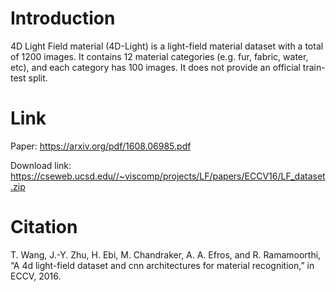 # Introduction
4D Light Field material (4D-Light) is a light-field material dataset with a total of 1200 images. It contains 12 material categories (e.g. fur, fabric, water, etc), and each category has 100 images. It does
not provide an official train-test split.

# Link
Paper: https://arxiv.org/pdf/1608.06985.pdf

Download link: https://cseweb.ucsd.edu//~viscomp/projects/LF/papers/ECCV16/LF_dataset.zip

# Citation
  T. Wang, J.-Y. Zhu, H. Ebi, M. Chandraker, A. A. Efros, and R. Ramamoorthi, “A 4d light-field dataset and cnn architectures for material recognition,” in ECCV, 2016.
